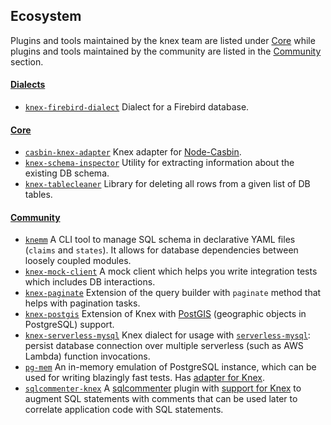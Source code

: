 ## Ecosystem

Plugins and tools maintained by the knex team are listed under [Core](#core) while plugins and tools maintained by the community are listed in the [Community](#community) section.

#### [Dialects](#dialects)

- [`knex-firebird-dialect`](https://github.com/Tomas2D/knex-firebird-dialect) Dialect for a Firebird database.

#### [Core](#core)

- [`casbin-knex-adapter`](https://github.com/knex/casbin-knex-adapter) Knex adapter for [Node-Casbin](https://github.com/casbin/node-casbin).
- [`knex-schema-inspector`](https://github.com/knex/knex-schema-inspector) Utility for extracting information about the existing DB schema.
- [`knex-tablecleaner`](https://github.com/kibertoad/knex-tablecleaner) Library for deleting all rows from a given list of DB tables.

#### [Community](#community)

- [`knemm`](https://github.com/asteinarson/knemm) A CLI tool to manage SQL schema in declarative YAML files (`claims` and `states`). It allows for database dependencies between loosely coupled modules.
- [`knex-mock-client`](https://github.com/felixmosh/knex-mock-client) A mock client which helps you write integration tests which includes DB interactions.
- [`knex-paginate`](https://github.com/felixmosh/knex-paginate) Extension of the query builder with `paginate` method that helps with pagination tasks.
- [`knex-postgis`](https://github.com/jfgodoy/knex-postgis) Extension of Knex with [PostGIS](https://postgis.net/) (geographic objects in PostgreSQL) support.
- [`knex-serverless-mysql`](https://github.com/MatissJanis/knex-serverless-mysql) Knex dialect for usage with [`serverless-mysql`](https://github.com/jeremydaly/serverless-mysql): persist database connection over multiple serverless (such as AWS Lambda) function invocations.
- [`pg-mem`](https://github.com/oguimbal/pg-mem) An in-memory emulation of PostgreSQL instance, which can be used for writing blazingly fast tests. Has [adapter for Knex](https://github.com/oguimbal/pg-mem/wiki/Libraries-adapters#-knex).
- [`sqlcommenter-knex`](https://github.com/google/sqlcommenter/tree/master/nodejs/sqlcommenter-nodejs/packages/sqlcommenter-knex) A [sqlcommenter](https://google.github.io/sqlcommenter/) plugin with [support for Knex](https://google.github.io/sqlcommenter/node/knex/) to augment SQL statements with comments that can be used later to correlate application code with SQL statements.
